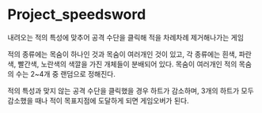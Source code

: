 # Project_speedsword

내려오는 적의 특성에 맞추어 공격 수단을 클릭해 적을 차례차례 제거해나가는 게임

적의 종류에는 목숨이 하나인 것과 목숨이 여러개인 것이 있고, 각 종류에는 흰색, 파란색, 빨간색, 노란색의 색깔을 가진 개체들이 분배되어 있다.
목숨이 여러개인 적의 목숨의 수는 2~4개 중 랜덤으로 정해진다.

적의 특성과 맞지 않는 공격 수단을 클릭했을 경우 하트가 감소하며, 3개의 하트가 모두 감소했을 때나 적이 목표지점에 도달하게 되면 게임오버가 된다.
